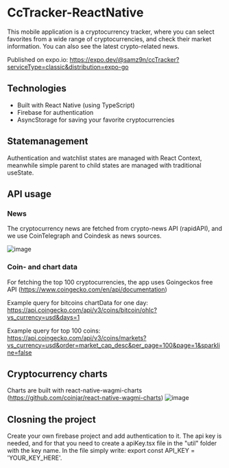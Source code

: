 # CcTracker-ReactNative

This mobile application is a cryptocurrency tracker, where you can select favorites from a wide range of cryptocurrencies, and check their market information. You can also see the latest crypto-related news.

Published on expo.io: https://expo.dev/@samz9n/ccTracker?serviceType=classic&distribution=expo-go

## Technologies
- Built with React Native (using TypeScript) 
- Firebase for authentication
- AsyncStorage for saving your favorite cryptocurrencies

## Statemanagement
Authentication and watchlist states are managed with React Context, meanwhile simple parent to child states are managed with traditional useState.

## API usage

### News
The cryptocurrency news are fetched from crypto-news API (rapidAPI), and we use CoinTelegraph and Coindesk as news sources.

![image](https://user-images.githubusercontent.com/64839531/234488334-b85dbd05-7ab2-47e9-88bb-266883f0571c.png)

### Coin- and chart data
For fetching the top 100 cryptocurrencies, the app uses Goingeckos free API (https://www.coingecko.com/en/api/documentation)

Example query for bitcoins chartData for one day: https://api.coingecko.com/api/v3/coins/bitcoin/ohlc?vs_currency=usd&days=1

Example query for top 100 coins: https://api.coingecko.com/api/v3/coins/markets?vs_currency=usd&order=market_cap_desc&per_page=100&page=1&sparkline=false

## Cryptocurrency charts
Charts are built with react-native-wagmi-charts (https://github.com/coinjar/react-native-wagmi-charts)
![image](https://user-images.githubusercontent.com/64839531/232705917-8eafa776-d438-4932-bfb8-de12ecc0f36b.png)


## Closning the project
Create your own firebase project and add authentication to it. The api key is needed, and for that you need to create a apiKey.tsx file in the "util" folder with the key name. In the file simply write: export const API_KEY = 'YOUR_KEY_HERE'.
